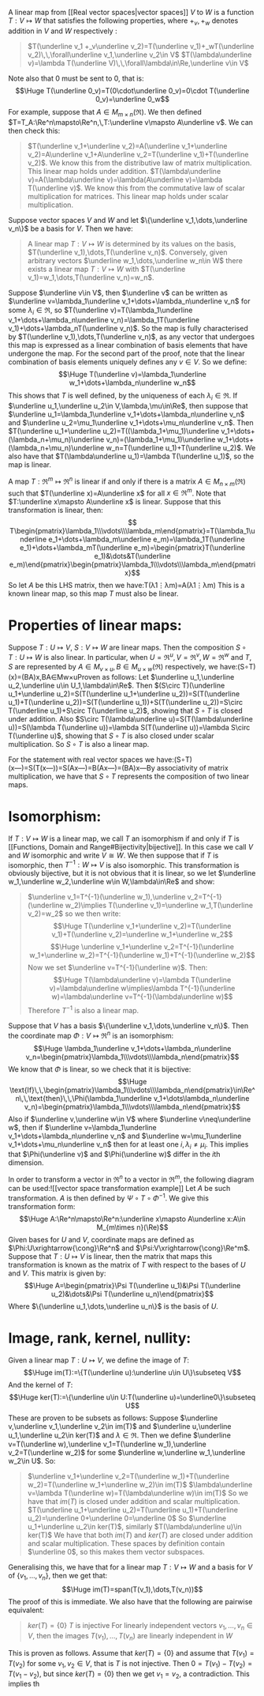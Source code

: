 A linear map from [[Real vector spaces|vector spaces]] $V$ to $W$ is a function $T:V\mapsto W$ that satisfies the following properties, where $+_v,+_w$ denotes addition in $V$ and $W$ respectively :
> $T(\underline v_1 +_v\underline v_2)=T(\underline v_1)+_wT(\underline v_2)\,\,\forall\underline v_1,\underline v_2\in V$ 
> $T(\lambda\underline v)=\lambda T(\underline V)\,\,\forall\lambda\in\Re,\underline v\in V$

Note also that $0$ must be sent to $0$, that is:$$\Huge T(\underline 0_v)=T(0\cdot\underline 0_v)=0\cdot T(\underline 0_v)=\underline 0_w$$
For example, suppose that $A\in M_{m\times n}(\Re)$. We then defined $T=T_A:\Re^n\mapsto\Re^n,\,T:\underline v\mapsto A\underline v$. We can then check this:
>$T(\underline v_1+\underline v_2)=A(\underline v_1+\underline v_2)=A\underline v_1+A\underline v_2=T(\underline v_1)+T(\underline v_2)$. We know this from the distributive law of matrix multiplication. This linear map holds under addition.
>$T(\lambda\underline v)=A(\lambda\underline v)=\lambda(A\underline v)=\lambda T(\underline v)$. We know this from the commutative law of scalar multiplication for matrices. This linear map holds under scalar multiplication.

Suppose vector spaces $V$ and $W$ and let $\{\underline v_1,\dots,\underline v_n\}$ be a basis for $V$. Then we have:
> A linear map $T:V\mapsto W$ is determined by its values on the basis, $T(\underline v_1),\dots,T(\underline v_n)$.
> Conversely, given arbitrary vectors $\underline w_1,\dots,\underline w_n\in W$ there exists a linear map $T:V\mapsto W$ with $T(\underline v_1)=w_1,\dots,T(\underline v_n)=w_n$.

Suppose $\underline v\in V$, then $\underline v$ can be written as $\underline v=\lambda_1\underline v_1+\dots+\lambda_n\underline v_n$ for some $\lambda_i\in\Re$, so $T(\underline v)=T(\lambda_1\underline v_1+\dots+\lambda_n\underline v_n)=\lambda_1T(\underline v_1)+\dots+\lambda_nT(\underline v_n)$. So the map is fully characterised by $T(\underline v_1),\dots,T(\underline v_n)$, as any vector that undergoes this map is expressed as a linear combination of basis elements that have undergone the map. For the second part of the proof, note that the linear combination of basis elements uniquely defines any $v\in V$. So we define:$$\Huge T(\underline v)=\lambda_1\underline w_1+\dots+\lambda_n\underline w_n$$This shows that $T$ is well defined, by the uniqueness of each $\lambda_i\in\Re$. If $\underline u_1,\underline u_2\in V,\lambda,\mu\in\Re$, then suppose that $\underline u_1=\lambda_1\underline v_1+\dots+\lambda_n\underline v_n$ and $\underline u_2=\mu_1\underline v_1+\dots+\mu_n\underline v_n$. Then $T(\underline u_1+\underline u_2)=T((\lambda_1+\mu_1)\underline v_1+\dots+(\lambda_n+\mu_n)\underline v_n)=(\lambda_1+\mu_1)\underline w_1+\dots+(\lambda_n+\mu_n)\underline w_n=T(\underline u_1)+T(\underline u_2)$. We also have that $T(\lambda\underline u_1)=\lambda T(\underline u_1)$, so the map is linear.


A map $T:\Re^m\mapsto\Re^n$ is linear if and only if there is a matrix $A\in M_{n\times m}(\Re)$ such that $T(\underline x)=A\underline x$ for all $x\in\Re^m$. Note that $T:\underline x\mapsto A\underline x$ is linear. Suppose that this transformation is linear, then:$$ T\begin{pmatrix}\lambda_1\\\vdots\\\lambda_m\end{pmatrix}=T(\lambda_1\underline e_1+\dots+\lambda_m\underline e_m)=\lambda_1T(\underline e_1)+\dots+\lambda_mT(\underline e_m)=\begin{pmatrix}T(\underline e_1)&\dots&T(\underline e_m)\end{pmatrix}\begin{pmatrix}\lambda_1\\\vdots\\\lambda_m\end{pmatrix}$$
So let $A$ be this LHS matrix, then we have:T(λ1⋮λm)=A(λ1⋮λm)
This is a known linear map, so this map $T$ must also be linear.

# Properties of linear maps:

Suppose $T:U\mapsto V$, $S:V\mapsto W$ are linear maps. Then the composition $S\circ T:U\mapsto W$ is also linear. In particular, when $U=\Re^u,V=\Re^v,W=\Re^w$ and $T,S$ are represented by $A\in M_{v\times u},B\in M_{u\times w}(\Re)$ respectively, we have:(S∘T)(x)=(BA)x,BA∈Mw×uProven as follows: Let $\underline u_1,\underline u_2,\underline u\in U_1,\lambda\in\Re$. Then $(S\circ T)(\underline u_1+\underline u_2)=S(T(\underline u_1+\underline u_2))=S(T(\underline u_1)+T(\underline u_2))=S(T(\underline u_1))+S(T(\underline u_2))=S\circ T(\underline u_1)+S\circ T(\underline u_2)$, showing that $S\circ T$ is closed under addition. Also $S\circ T(\lambda\underline u)=S(T(\lambda\underline u))=S(\lambda T(\underline u))=\lambda S(T(\underline u))=\lambda S\circ T(\underline u)$, showing that $S\circ T$ is also closed under scalar multiplication. So $S\circ T$ is also a linear map.

For the statement with real vector spaces we have:(S∘T)(x―)=S(T(x―))=S(Ax―)=B(Ax―)=(BA)x―By associativity of matrix multiplication, we have that $S\circ T$ represents the composition of two linear maps.

# Isomorphism:

If $T:V\mapsto W$ is a linear map, we call $T$ an isomorphism if and only if $T$ is [[Functions, Domain and Range#Bijectivity|bijective]]. In this case we call $V$ and $W$ isomorphic and write $V\cong W$. We then suppose that if $T$ is isomorphic, then $T^{-1}:W\mapsto V$ is also isomorphic. This transformation is obviously bijective, but it is not obvious that it is linear, so we let $\underline w_1,\underline w_2,\underline w\in W,\lambda\in\Re$ and show:
> $\underline v_1=T^{-1}(\underline w_1),\underline v_2=T^{-1}(\underline w_2)\implies T(\underline v_1)=\underline w_1,T(\underline v_2)=w_2$ so we then write:$$\Huge T(\underline v_1+\underline v_2)=T(\underline v_1)+T(\underline v_2)=\underline w_1+\underline w_2$$$$\Huge \underline v_1+\underline v_2=T^{-1}(\underline w_1+\underline w_2)=T^{-1}(\underline w_1)+T^{-1}(\underline w_2)$$Now we set $\underline v=T^{-1}(\underline w)$. Then:$$\Huge T(\lambda\underline v)=\lambda T(\underline v)=\lambda\underline w\implies\lambda T^{-1}(\underline w)=\lambda\underline v=T^{-1}(\lambda\underline w)$$
> Therefore $T^{-1}$ is also a linear map.



Suppose that $V$ has a basis $\{\underline v_1,\dots,\underline v_n\}$. Then the coordinate map $\Phi:V\mapsto\Re^n$ is an isomorphism:$$\Huge \lambda_1\underline v_1+\dots+\lambda_n\underline v_n=\begin{pmatrix}\lambda_1\\\vdots\\\lambda_n\end{pmatrix}$$
We know that $\Phi$ is linear, so we check that it is bijective:$$\Huge \text{If}\,\,\begin{pmatrix}\lambda_1\\\vdots\\\lambda_n\end{pmatrix}\in\Re^n\,\,\text{then}\,\,\Phi(\lambda_1\underline v_1+\dots\lambda_n\underline v_n)=\begin{pmatrix}\lambda_1\\\vdots\\\lambda_n\end{pmatrix}$$Also if $\underline v,\underline w\in V$ where $\underline v\neq\underline w$, then if $\underline v=\lambda_1\underline v_1+\dots+\lambda_n\underline v_n$ and $\underline w=\mu_1\underline v_1+\dots+\mu_n\underline v_n$ then for at least one $i,\lambda_i\neq\mu_i$. This implies that $\Phi(\underline v)$ and $\Phi(\underline w)$ differ in the $i$th dimension.

In order to transform a vector in $\Re^n$ to a vector in $\Re^m$, the following diagram can be used:![[vector space transformation example]]
Let $A$ be such transformation. $A$ is then defined by $\Psi\circ T\circ\Phi^{-1}$. We give this transformation form:$$\Huge A:\Re^n\mapsto\Re^n:\underline x\mapsto A\underline x:A\in M_{m\times n}(\Re)$$Given bases for $U$ and $V$, coordinate maps are defined as $\Phi:U\xrightarrow{\cong}\Re^n$ and $\Psi:V\xrightarrow{\cong}\Re^m$. Suppose that $T:U\mapsto V$ is linear, then the matrix that maps this transformation is known as the matrix of $T$ with respect to the bases of $U$ and $V$. This matrix is given by:$$\Huge A=\begin{pmatrix}\Psi T(\underline u_1)&\Psi T(\underline u_2)&\dots&\Psi T(\underline u_n)\end{pmatrix}$$Where $\{\underline u_1,\dots,\underline u_n\}$ is the basis of $U$.

# Image, rank, kernel, nullity:

Given a linear map $T:U\mapsto V$, we define the image of $T$:$$\Huge im(T):=\{T(\underline u):\underline u\in U\}\subseteq V$$And the kernel of $T$:$$\Huge ker(T):=\{\underline u\in U:T(\underline u)=\underline0\}\subseteq U$$These are proven to be subsets as follows: Suppose $\underline v,\underline v_1,\underline v_2\in im(T)$ and $\underline u,\underline u_1,\underline u_2\in ker(T)$ and $\lambda\in\Re$. Then we define $\underline v=T(\underline w),\underline v_1=T(\underline w_1),\underline v_2=T(\underline w_2)$ for some $\underline w,\underline w_1,\underline w_2\in U$. So:
> $\underline v_1+\underline v_2=T(\underline w_1)+T(\underline w_2)=T(\underline w_1+\underline w_2)\in im(T)$
> $\lambda\underline v=\lambda T(\underline w)=T(\lambda\underline w)\in im(T)$
> So we have that $im(T)$ is closed under addition and scalar multiplication.
> $T(\underline u_1+\underline u_2)=T(\underline u_1)+T(\underline u_2)=\underline 0+\underline 0=\underline 0$
> So $\underline u_1+\underline u_2\in ker(T)$, similarly $T(\lambda\underline u)\in ker(T)$
> We have that both $im(T)$ and $ker(T)$ are closed under addition and scalar multiplication. These spaces by definition contain $\underline 0$, so this makes them vector subspaces.

Generalising this, we have that for a linear map $T:V\mapsto W$ and a basis for $V$ of $\{v_1,\dots,v_n\}$, then we get that:$$\Huge im(T)=span(T(v_1),\dots,T(v_n))$$
The proof of this is immediate. We also have that the following are pairwise equivalent:
>$ker(T)=\{0\}$
>$T$ is injective
>For linearly independent vectors $v_1,\dots,v_n\in V$, then the images $T(v_1),\dots,T(v_n)$ are linearly independent in $W$

This is proven as follows. Assume that $ker(T)=\{0\}$ and assume that $T(v_1)=T(v_2)$ for some $v_1,v_2\in V$, that is $T$ is not injective. Then $0=T(v_1)-T(v_2)=T(v_1-v_2)$, but since $ker(T)=\{0\}$ then we get $v_1=v_2$, a contradiction. This implies th